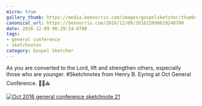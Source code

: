 ```yaml
---
micro: true
gallery_thumb: https://media.bennorris.com/images/gospelsketcher/thumbs/oct-16-3-eyring.jpg
canonical_url: https://bennorris.com/2016/12/09/201612090629240700
date: 2016-12-09 06:29:24-0700
tags:
- general conference
- sketchnotes
category: Gospel Sketcher
---
```


As you are converted to the Lord, lift and strengthen others, especially those who are younger.
#Sketchnotes from Henry B. Eyring at Oct General Conference. ✍🏼⛪️

[![Oct 2016 general conference sketchnote 21](https://media.bennorris.com/images/gospelsketcher/general-conference/oct-2016/oct-16-3-eyring.jpg)](https://media.bennorris.com/images/gospelsketcher/general-conference/oct-2016/oct-16-3-eyring.jpg)